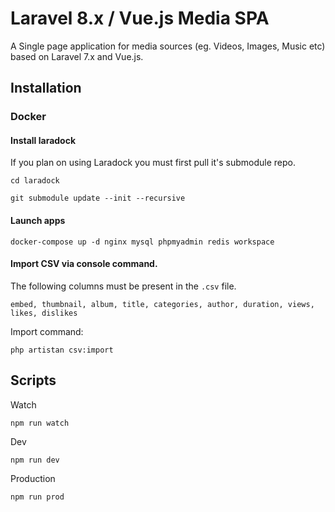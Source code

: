 # Laravel 8.x / Vue.js Media SPA

A Single page application for media sources (eg. Videos, Images, Music etc) based on Laravel 7.x and Vue.js.

## Installation
### Docker
#### Install laradock
 If you plan on using Laradock you must first pull it's submodule repo.
 
 `cd laradock`
 
 `git submodule update --init --recursive`
 
#### Launch apps
 `docker-compose up -d nginx mysql phpmyadmin redis workspace`


#### Import CSV via console command.
The following columns must be present in the `.csv` file.

`embed, thumbnail, album, title, categories, author, duration, views, likes, dislikes`
 
 Import command: 
 
`php artistan csv:import`

## Scripts

Watch

`npm run watch`

Dev

`npm run dev`

Production

`npm run prod`
